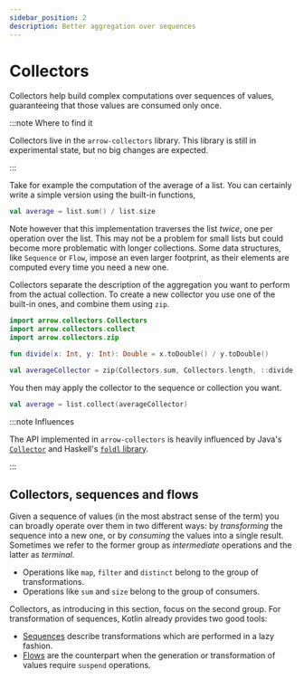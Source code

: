 ```yaml
---
sidebar_position: 2
description: Better aggregation over sequences
---
```


# Collectors

Collectors help build complex computations over sequences of values,
guaranteeing that those values are consumed only once.

:::note Where to find it

Collectors live in the `arrow-collectors` library. This library is still in experimental state, but no big changes are expected.

:::

Take for example the computation of the average of a list. You can 
certainly write a simple version using the built-in functions,

<!--- INCLUDE
val list = listOf(1, 2, 3)
-->

```kotlin
val average = list.sum() / list.size
```
<!--- KNIT example-collectors-01.kt -->

Note however that this implementation traverses the list _twice_,
one per operation over the list. This may not be a problem for small
lists but could become more problematic with longer collections.
Some data structures, like `Sequence` or `Flow`, impose an
even larger footprint, as their elements are computed every time
you need a new one.

Collectors separate the description of the aggregation you want
to perform from the actual collection. To create a new collector
you use one of the built-in ones, and combine them using `zip`.

```kotlin
import arrow.collectors.Collectors
import arrow.collectors.collect
import arrow.collectors.zip

fun divide(x: Int, y: Int): Double = x.toDouble() / y.toDouble()

val averageCollector = zip(Collectors.sum, Collectors.length, ::divide)
```

<!--- INCLUDE
val list = listOf(1, 2, 3)
-->

You then may apply the collector to the sequence or collection you want.

```kotlin
val average = list.collect(averageCollector)
```
<!--- KNIT example-collectors-02.kt -->

:::note Influences

The API implemented in `arrow-collectors` is heavily influenced by
Java's [`Collector`](https://docs.oracle.com/javase/8/docs/api/java/util/stream/Collector.html)
and Haskell's [`foldl` library](https://hackage.haskell.org/package/foldl/docs/Control-Foldl.html).

:::

## Collectors, sequences and flows

Given a sequence of values (in the most abstract sense of the term)
you can broadly operate over them in two different ways: by _transforming_
the sequence into a new one, or by _consuming_ the values into a single
result. Sometimes we refer to the former group as _intermediate_ operations
and the latter as _terminal_.

- Operations like `map`, `filter` and `distinct` belong to the group
  of transformations.
- Operations like `sum` and `size` belong to the group of consumers.

Collectors, as introducing in this section, focus on the second group.
For transformation of sequences, Kotlin already provides two good tools:

- [Sequences](https://kotlinlang.org/docs/sequences.html) describe
  transformations which are performed in a lazy fashion.
- [Flows](https://kotlinlang.org/docs/flow.html) are the counterpart when
  the generation or transformation of values require `suspend` operations.
